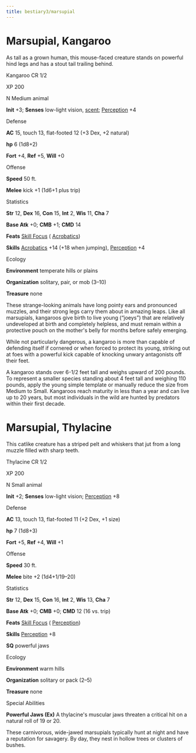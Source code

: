 ```yaml
---
title: bestiary3/marsupial
---
```

# Marsupial, Kangaroo

As tall as a grown human, this mouse-faced creature stands on powerful hind legs and has a stout tail trailing behind.

Kangaroo CR 1/2

XP 200

N Medium animal

**Init** +3; **Senses** low-light vision, [scent](monster_dir/universalMonsterRules#_scent); [Perception](skills/perception#_perception) +4

Defense

**AC** 15, touch 13, flat-footed 12 (+3 Dex, +2 natural)

**hp** 6 (1d8+2)

**Fort** +4, **Ref** +5, **Will** +0

Offense

**Speed** 50 ft.

**Melee** kick +1 (1d6+1 plus trip)

Statistics

**Str** 12, **Dex** 16, **Con** 15, **Int** 2, **Wis** 11, **Cha** 7

**Base Atk** +0; **CMB** +1; **CMD** 14

**Feats** [Skill Focus](feats#_skill-focus) ( [Acrobatics](skill_dir/acrobatics#_acrobatics))

**Skills** [Acrobatics](skills/acrobatics#_acrobatics) +14 (+18 when jumping), [Perception](skill_dir/perception#_perception) +4

Ecology

**Environment** temperate hills or plains

**Organization** solitary, pair, or mob (3–10)

**Treasure** none

These strange-looking animals have long pointy ears and pronounced muzzles, and their strong legs carry them about in amazing leaps. Like all marsupials, kangaroos give birth to live young (“joeys”) that are relatively undeveloped at birth and completely helpless, and must remain within a protective pouch on the mother's belly for months before safely emerging.

While not particularly dangerous, a kangaroo is more than capable of defending itself if cornered or when forced to protect its young, striking out at foes with a powerful kick capable of knocking unwary antagonists off their feet.

A kangaroo stands over 6-1/2 feet tall and weighs upward of 200 pounds. To represent a smaller species standing about 4 feet tall and weighing 110 pounds, apply the young simple template or manually reduce the size from Medium to Small. Kangaroos reach maturity in less than a year and can live up to 20 years, but most individuals in the wild are hunted by predators within their first decade.

# Marsupial, Thylacine

This catlike creature has a striped pelt and whiskers that jut from a long muzzle filled with sharp teeth.

Thylacine CR 1/2

XP 200

N Small animal

**Init** +2; **Senses** low-light vision; [Perception](skill_dir/perception#_perception) +8

Defense

**AC** 13, touch 13, flat-footed 11 (+2 Dex, +1 size)

**hp** 7 (1d8+3)

**Fort** +5, **Ref** +4, **Will** +1

Offense

**Speed** 30 ft.

**Melee** bite +2 (1d4+1/19–20)

Statistics

**Str** 12, **Dex** 15, **Con** 16, **Int** 2, **Wis** 13, **Cha** 7

**Base Atk** +0; **CMB** +0; **CMD** 12 (16 vs. trip)

**Feats** [Skill Focus](feats#_skill-focus) ( [Perception](skill_dir/perception#_perception))

**Skills** [Perception](skills/perception#_perception) +8

**SQ** powerful jaws

Ecology

**Environment** warm hills

**Organization** solitary or pack (2–5)

**Treasure** none

Special Abilities

**Powerful Jaws (Ex)** A thylacine's muscular jaws threaten a critical hit on a natural roll of 19 or 20.

These carnivorous, wide-jawed marsupials typically hunt at night and have a reputation for savagery. By day, they nest in hollow trees or clusters of bushes.

